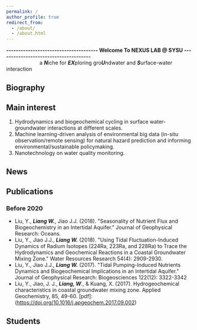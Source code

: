 ```yaml
---
permalink: /
author_profile: true
redirect_from: 
  - /about/
  - /about.html
---
```


**-------------------------------------- Welcome To NEXUS LAB @ SYSU --------------------------------------**  
&nbsp;&nbsp;&nbsp;&nbsp;&nbsp;&nbsp;&nbsp;&nbsp;&nbsp;&nbsp;&nbsp;&nbsp;&nbsp;&nbsp;&nbsp;&nbsp;&nbsp;&nbsp;&nbsp;&nbsp;&nbsp;&nbsp;&nbsp;a ***N***iche for ***EX***ploring gro***U***ndwater and ***S***urface-water interaction 

  
## Biography   

  

## Main interest  
1) Hydrodynamics and biogeochemical cycling in surface water-groundwater interactions at different scales.  
2) Machine learning-driven analysis of environmental big data (in-situ observation/remote sensing) for natural hazard prediction and informing environmental/sustainable policymaking.  
3) Nanotechnology on water quality monitoring.

## News  


## Publications  



### Before 2020
* Liu, Y., ***Liang W.***, Jiao J.J. (2018). "Seasonality of Nutrient Flux and Biogeochemistry in an Intertidal Aquifer." Journal of Geophysical Research: Oceans.
* Liu, Y., Jiao J.J., ***Liang W.*** (2018). "Using Tidal Fluctuation-Induced Dynamics of Radium Isotopes (224Ra, 223Ra, and 228Ra) to Trace the Hydrodynamics and Geochemical Reactions in a Coastal Groundwater Mixing Zone." Water Resources Research 54(4): 2909-2930.
* Liu, Y., Jiao J.J., ***Liang W.*** (2017). "Tidal Pumping-Induced Nutrients Dynamics and Biogeochemical Implications in an Intertidal Aquifer." Journal of Geophysical Research: Biogeosciences 122(12): 3322-3342
* Liu, Y., Jiao, J. J., ***Liang, W***., & Kuang, X. (2017). Hydrogeochemical characteristics in coastal groundwater mixing zone. Applied Geochemistry, 85, 49-60. [pdf]:(https://doi.org/10.1016/j.apgeochem.2017.09.002)



## Students  

